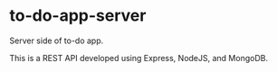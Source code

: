 # to-do-app-server
Server side of to-do app.

This is a REST API developed using Express, NodeJS, and MongoDB.

